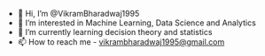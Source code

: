 - 👋 Hi, I’m @VikramBharadwaj1995
- 👀 I’m interested in Machine Learning, Data Science and Analytics
- 🌱 I’m currently learning decision theory and statistics
- 📫 How to reach me  - vikrambharadwaj1995@gmail.com

<!---
VikramBharadwaj1995/VikramBharadwaj1995 is a ✨ special ✨ repository because its `README.md` (this file) appears on your GitHub profile.
You can click the Preview link to take a look at your changes.
--->
